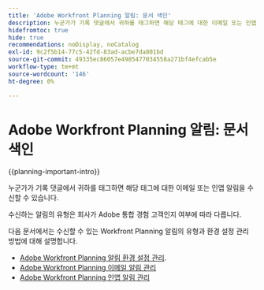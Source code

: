 ```yaml
---
title: 'Adobe Workfront Planning 알림: 문서 색인'
description: 누군가가 기록 댓글에서 귀하를 태그하면 해당 태그에 대한 이메일 또는 인앱 알림을 수신할 수 있습니다. 수신하는 알림의 유형은 회사가 Adobe 통합 경험 고객인지 여부에 따라 다릅니다. 다음 문서에서는 수신할 수 있는 Workfront Planning 알림의 유형과 환경 설정 관리 방법에 대해 설명합니다.
hidefromtoc: true
hide: true
recommendations: noDisplay, noCatalog
exl-id: 9c2f5b14-77c5-42fd-83ad-acbe7da801bd
source-git-commit: 49335ec86057e4985477034558a271bf4efcab5e
workflow-type: tm+mt
source-wordcount: '146'
ht-degree: 0%

---
```


# Adobe Workfront Planning 알림: 문서 색인

<!--add this to major TOC and Planning article index-->

{{planning-important-intro}}

누군가가 기록 댓글에서 귀하를 태그하면 해당 태그에 대한 이메일 또는 인앱 알림을 수신할 수 있습니다.

수신하는 알림의 유형은 회사가 Adobe 통합 경험 고객인지 여부에 따라 다릅니다.

다음 문서에서는 수신할 수 있는 Workfront Planning 알림의 유형과 환경 설정 관리 방법에 대해 설명합니다.

* [Adobe Workfront Planning 알림 환경 설정 관리](/help/quicksilver/maestro/notifications/manage-notification-preferences.md).
* [Adobe Workfront Planning 이메일 알림 관리](/help/quicksilver/maestro/notifications/manage-planning-email-notifications.md)
* [Adobe Workfront Planning 인앱 알림 관리](/help/quicksilver/maestro/notifications/manage-planning-in-app-notifications.md)
